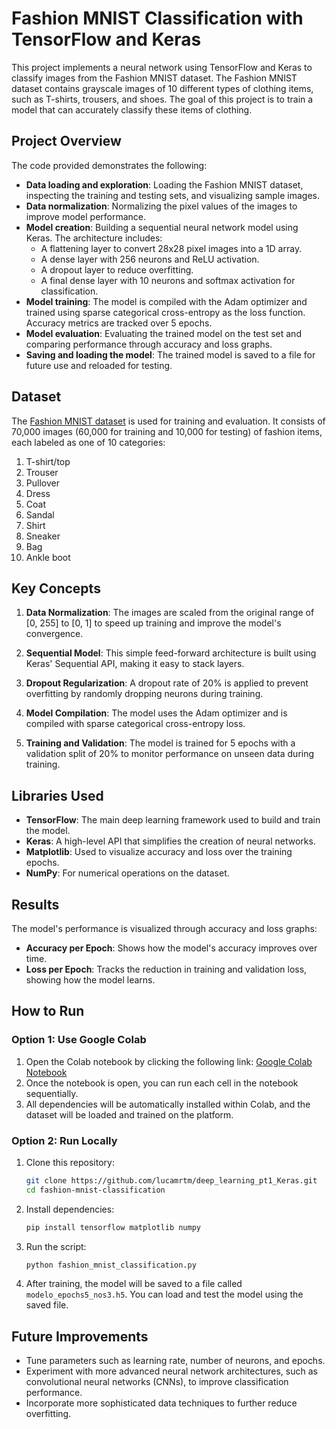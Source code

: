# Fashion MNIST Classification with TensorFlow and Keras

This project implements a neural network using TensorFlow and Keras to classify images from the Fashion MNIST dataset. The Fashion MNIST dataset contains grayscale images of 10 different types of clothing items, such as T-shirts, trousers, and shoes. The goal of this project is to train a model that can accurately classify these items of clothing.

## Project Overview

The code provided demonstrates the following:

- **Data loading and exploration**: Loading the Fashion MNIST dataset, inspecting the training and testing sets, and visualizing sample images.
- **Data normalization**: Normalizing the pixel values of the images to improve model performance.
- **Model creation**: Building a sequential neural network model using Keras. The architecture includes:
  - A flattening layer to convert 28x28 pixel images into a 1D array.
  - A dense layer with 256 neurons and ReLU activation.
  - A dropout layer to reduce overfitting.
  - A final dense layer with 10 neurons and softmax activation for classification.
- **Model training**: The model is compiled with the Adam optimizer and trained using sparse categorical cross-entropy as the loss function. Accuracy metrics are tracked over 5 epochs.
- **Model evaluation**: Evaluating the trained model on the test set and comparing performance through accuracy and loss graphs.
- **Saving and loading the model**: The trained model is saved to a file for future use and reloaded for testing.

## Dataset

The [Fashion MNIST dataset](https://github.com/zalandoresearch/fashion-mnist) is used for training and evaluation. It consists of 70,000 images (60,000 for training and 10,000 for testing) of fashion items, each labeled as one of 10 categories:

1. T-shirt/top
2. Trouser
3. Pullover
4. Dress
5. Coat
6. Sandal
7. Shirt
8. Sneaker
9. Bag
10. Ankle boot

## Key Concepts

1. **Data Normalization**: The images are scaled from the original range of [0, 255] to [0, 1] to speed up training and improve the model's convergence.
 
2. **Sequential Model**: This simple feed-forward architecture is built using Keras' Sequential API, making it easy to stack layers.

3. **Dropout Regularization**: A dropout rate of 20% is applied to prevent overfitting by randomly dropping neurons during training.

4. **Model Compilation**: The model uses the Adam optimizer and is compiled with sparse categorical cross-entropy loss. 

5. **Training and Validation**: The model is trained for 5 epochs with a validation split of 20% to monitor performance on unseen data during training.

## Libraries Used

- **TensorFlow**: The main deep learning framework used to build and train the model.
- **Keras**: A high-level API that simplifies the creation of neural networks.
- **Matplotlib**: Used to visualize accuracy and loss over the training epochs.
- **NumPy**: For numerical operations on the dataset.

## Results

The model's performance is visualized through accuracy and loss graphs:

- **Accuracy per Epoch**: Shows how the model's accuracy improves over time.
- **Loss per Epoch**: Tracks the reduction in training and validation loss, showing how the model learns.

## How to Run

### Option 1: Use Google Colab

1. Open the Colab notebook by clicking the following link: [Google Colab Notebook](https://colab.research.google.com/drive/1I8ppav28RYixm64hfE0gQ-F_Vuz1sBTe?usp=sharing)
2. Once the notebook is open, you can run each cell in the notebook sequentially.
3. All dependencies will be automatically installed within Colab, and the dataset will be loaded and trained on the platform.

### Option 2: Run Locally

1. Clone this repository:
    ```bash
    git clone https://github.com/lucamrtm/deep_learning_pt1_Keras.git
    cd fashion-mnist-classification
    ```

2. Install dependencies:
    ```bash
    pip install tensorflow matplotlib numpy
    ```

3. Run the script:
    ```bash
    python fashion_mnist_classification.py
    ```

4. After training, the model will be saved to a file called `modelo_epochs5_nos3.h5`. You can load and test the model using the saved file.



## Future Improvements

- Tune parameters such as learning rate, number of neurons, and epochs.
- Experiment with more advanced neural network architectures, such as convolutional neural networks (CNNs), to improve classification performance.
- Incorporate more sophisticated data techniques to further reduce overfitting.





